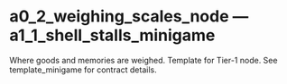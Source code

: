 
# a0_2_weighing_scales_node — a1_1_shell_stalls_minigame

Where goods and memories are weighed. Template for Tier-1 node. See template_minigame for contract details.
